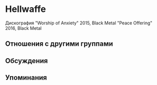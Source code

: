 # Hellwaffe

Дискография
"Worship of Anxiety" 2015, Black Metal
"Peace Offering" 2016, Black Metal

## Отношения с другими группами


## Обсуждения


## Упоминания

